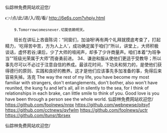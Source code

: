 
仙踪林免费网站欢迎您/




👉/点/此/进/入/观/看/ http://6e6s.com?vhpjy.html




		9.Tomorrowcomesnever.切莫依赖明天。
　　班长在讲坛上吝啬陈词：“同窗们，加油呀!再有两个礼拜就摸底考查了，打起精力，‘吃得苦中苦，方为人上人’，成功确定属于咱们!”所以，讲堂上，大师积极谈话，虚怀若谷;课后，少了大师的喧闹声，却多了少许商量声。咱们本着“为班争当”“班级光荣属于大师”而奋勇前进。
	34、谦逊和服从使他们更适于受教导；所以事先尽可以不必过于注意自信的养成。最该花时间，下功夫和努力的，是使他们获得德行的原则、实践和良好的教养。这才是他们应该事先多加准备的事，免得后来容易失掉。洛克
The way the rest of my life, you have become my most familiar with strangers, don't entanglements, don't bother, also won't have reunited, the kung fu and let's all, all in silently to the sea, for I think of relationships in each brake, can little smile to think of you.
Good love is you have been through a person see the whole world.
仙踪林免费网站欢迎您/ https://github.com/foolnews/nrqx
https://github.com/webnewse/pitsyf
https://github.com/cctnews/qvfwlm
https://github.com/foolnews/uctr
https://github.com/itunsr/tbrsex





仙踪林免费网站欢迎您/
